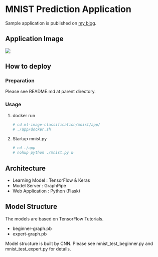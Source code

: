 # MNIST Prediction Application



Sample application is published on [my blog](https://www.scpepper.tokyo/2018/12/26/post-222/).



## Application Image

<img class="aligncenter size-full" src="https://drive.google.com/uc?export=view&id=1-k8yK38LhMMVJ4ZZt4osTjPSafMR6xNU">


## How to deploy

### Preparation

Please see README.md at parent directory.

### Usage
1. docker run

   ```bash
   # cd ml-image-classification/mnist/app/
   # ./app/docker.sh
   ```

1. Startup mnist.py

   ```bash
   # cd ./app
   # nohup python ./mnist.py &
   ```
   
   
## Architecture

- Learning Model : TensorFlow & Keras
- Model Server : GraphPipe
- Web Application : Python (Flask)



## Model Structure

The models are based on TensorFlow Tutorials.

- beginner-graph.pb
- expert-graph.pb

Model structure is built by CNN. Please see mnist_test_beginner.py and mnist_test_expert.py for details.

